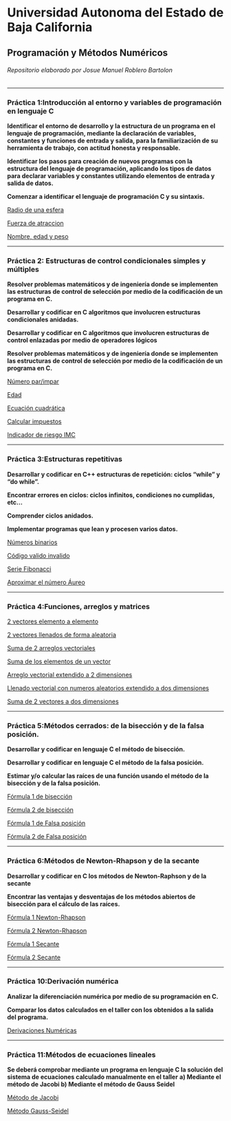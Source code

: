 # Universidad Autonoma del Estado de Baja California
## Programación y Métodos Numéricos


###### Repositorio elaborado por Josue Manuel Roblero Bartolon


------------



### Práctica 1:Introducción al entorno y variables de programación en lenguaje C

**Identificar el entorno de desarrollo y la estructura de un programa en el lenguaje de programación, mediante la declaración de variables, constantes y funciones de entrada y salida, para la familiarización de su herramienta de trabajo, con actitud honesta y responsable.**

**Identificar los pasos para creación de nuevos programas con la estructura del lenguaje de programación, aplicando los tipos de datos para declarar variables y constantes
utilizando elementos de entrada y salida de datos.**

**Comenzar a identificar el lenguaje de programación C y su sintaxis.**

[Radio de una esfera](https://github.com/JosueManuelRoblero/Proyecto_PyM_2020_2/blob/main/Practica%201/Ejercicio%201%20programacion.cpp)

[Fuerza de atraccion](https://github.com/JosueManuelRoblero/Proyecto_PyM_2020_2/blob/main/Practica%201/Ejercicio%202%20programacion.cpp)

[Nombre, edad y peso](https://github.com/JosueManuelRoblero/Proyecto_PyM_2020_2/blob/main/Practica%201/Ejercicio%203%20programacion.cpp)

------------

### Práctica 2: Estructuras de control condicionales simples y múltiples

**Resolver problemas matemáticos y de ingeniería donde se implementen las estructuras de control de selección por medio de la codificación de un programa en C.**

**Desarrollar y codificar en C algoritmos que involucren estructuras condicionales anidadas.**

**Desarrollar y codificar en C algoritmos que involucren estructuras de control enlazadas por medio de operadores lógicos**

**Resolver problemas matemáticos y de ingeniería donde se implementen las estructuras de control de selección por medio de la codificación de un programa en C.**

[Número par/impar](https://github.com/JosueManuelRoblero/Proyecto_PyM_2020_2/blob/main/Par%20impar.cpp)

[Edad](https://github.com/JosueManuelRoblero/Proyecto_PyM_2020_2/blob/main/Edad.cpp)

[Ecuación cuadrática](https://github.com/JosueManuelRoblero/Proyecto_PyM_2020_2/blob/main/Ecuacion%20cuadratica.cpp)

[Calcular impuestos](https://github.com/JosueManuelRoblero/Proyecto_PyM_2020_2/blob/main/Calculo%20de%20impuestos.cpp)

[Indicador de riesgo IMC](https://github.com/JosueManuelRoblero/Proyecto_PyM_2020_2/blob/main/Indicador%20de%20riesgo%20IMC.cpp)

------------

### Práctica 3:Estructuras repetitivas

**Desarrollar y codificar en C++ estructuras de repetición: ciclos “while” y “do while”.**

**Encontrar errores en ciclos: ciclos infinitos, condiciones no cumplidas, etc...**

**Comprender ciclos anidados.**

**Implementar programas que lean y procesen varios datos.**

[Números binarios](https://github.com/JosueManuelRoblero/Proyecto_PyM_2020_2/blob/main/N%C3%BAmeros%20binarios.cpp)

[Código valido invalido](https://github.com/JosueManuelRoblero/Proyecto_PyM_2020_2/blob/main/Codigo%20valido%20invalido.cpp)

[Serie Fibonacci](https://github.com/JosueManuelRoblero/Proyecto_PyM_2020_2/blob/main/Serie%20Fibonacci.cpp)

[Aproximar el número Áureo](https://github.com/JosueManuelRoblero/Proyecto_PyM_2020_2/blob/main/Aproximar%20el%20numero%20%C3%A1ureo.cpp)

------------
### Práctica 4:Funciones, arreglos y matrices

[2 vectores elemento a elemento](https://github.com/JosueManuelRoblero/Proyecto_PyM_2020_2/blob/main/Practica%204/2%20vectores%20con%20elementos%20enteros.cpp)

[2 vectores llenados de forma aleatoria](https://github.com/JosueManuelRoblero/Proyecto_PyM_2020_2/blob/main/Practica%204/2%20vectores%20con%20elementos%20enteros.cpp)

[Suma de 2 arreglos vectoriales](https://github.com/JosueManuelRoblero/Proyecto_PyM_2020_2/blob/main/Suma%20de%20dos%20arreglos.cpp)

[Suma de los elementos de un vector](https://github.com/JosueManuelRoblero/Proyecto_PyM_2020_2/blob/main/Practica%204/Suma%20de%20los%20elementos%20de%20un%20arreglo.cpp)

[Arreglo vectorial extendido a 2 dimensiones](https://github.com/JosueManuelRoblero/Proyecto_PyM_2020_2/blob/main/Practica%204/Suma%20de%20dos%20arreglos%20extendida%20a%20dos%20dimensiones.cpp)

[Llenado vectorial con numeros aleatorios extendido a dos dimensiones](https://github.com/JosueManuelRoblero/Proyecto_PyM_2020_2/blob/main/Practica%204/Vector%20con%20numeros%20aleatoreos%20extendido%20a%20dos%20dimensiones)

[Suma de 2 vectores a dos dimensiones](https://github.com/JosueManuelRoblero/Proyecto_PyM_2020_2/blob/main/Practica%204/Suma%20de%20dos%20arreglos%20extendida%20a%20dos%20dimensiones.cpp)


------------
### Práctica 5:Métodos cerrados: de la bisección y de la falsa posición.

**Desarrollar y codificar en lenguaje C el método de bisección.**

**Desarrollar y codificar en lenguaje C el método de la falsa posición.**

**Estimar y/o calcular las raíces de una función usando el método de la bisección y de la falsa posición.**

[Fórmula 1 de bisección](https://github.com/JosueManuelRoblero/Proyecto_PyM_2020_2/blob/main/Practica%205/Formula%201%20de%20biseccion.cpp)

[Fórmula 2 de bisección](https://github.com/JosueManuelRoblero/Proyecto_PyM_2020_2/blob/main/Practica%205/Formula%202%20de%20biseccion.cpp)

[Fórmula 1 de Falsa posición](https://github.com/JosueManuelRoblero/Proyecto_PyM_2020_2/blob/main/Practica%205/Formula%201%20de%20falsa%20posicion.cpp)

[Fórmula 2 de Falsa posición](https://github.com/JosueManuelRoblero/Proyecto_PyM_2020_2/blob/main/Practica%205/Formula%202%20de%20falsa%20posicion.cpp)

------------

### Práctica 6:Métodos de Newton-Rhapson y de la secante
**Desarrollar y codificar en C los métodos de Newton-Raphson y de la secante**

**Encontrar las ventajas y desventajas de los métodos abiertos de bisección para el cálculo de las raíces.**

[Fórmula 1 Newton-Rhapson](https://github.com/JosueManuelRoblero/Proyecto_PyM_2020_2/blob/main/1%20Practica%206.cpp)

[Fórmula 2 Newton-Rhapson](https://github.com/JosueManuelRoblero/Proyecto_PyM_2020_2/blob/main/2%20Practica%206.cpp)

[Fórmula 1 Secante](https://github.com/JosueManuelRoblero/Proyecto_PyM_2020_2/blob/main/3%20Practica%206.cpp)

[Fórmula 2 Secante](https://github.com/JosueManuelRoblero/Proyecto_PyM_2020_2/blob/main/4%20practica%206.cpp)

------------

### Práctica 10:Derivación numérica
**Analizar la diferenciación numérica por medio de su programación en C.**

**Comparar los datos calculados en el taller con los obtenidos a la salida del programa.**

[Derivaciones Numéricas](https://github.com/JosueManuelRoblero/Proyecto_PyM_2020_2/blob/main/practica-10%20(1).cpp)

------------

### Práctica 11:Métodos de ecuaciones lineales

**Se deberá comprobar mediante un programa en lenguaje C la solución del sistema de ecuaciones calculado manualmente en el taller**
**a) Mediante el método de Jacobi
b) Mediante el método de Gauss Seidel**

[Método de Jacobi](https://github.com/JosueManuelRoblero/Proyecto_PyM_2020_2/blob/main/Jacobi.cpp)

[Método Gauss-Seidel](https://github.com/JosueManuelRoblero/Proyecto_PyM_2020_2/blob/main/GaussSeidel.cpp)





